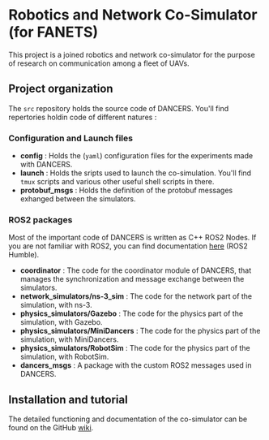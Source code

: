# Robotics and Network Co-Simulator (for FANETS)
 
This project is a joined robotics and network co-simulator for the purpose of research on communication among a fleet of UAVs.


## Project organization

The `src` repository holds the source code of DANCERS. You'll find repertories holdin code of different natures :

### Configuration and Launch files

- **config** : Holds the (`yaml`) configuration files for the experiments made with DANCERS.
- **launch** : Holds the sripts used to launch the co-simulation. You'll find `tmux` scripts and various other useful shell scripts in there.
- **protobuf_msgs** : Holds the definition of the protobuf messages exhanged between the simulators.

### ROS2 packages

Most of the important code of DANCERS is written as C++ ROS2 Nodes. If you are not familiar with ROS2, you can find documentation [here](https://docs.ros.org/en/humble/index.html) (ROS2 Humble).

- **coordinator** : The code for the coordinator module of DANCERS, that manages the synchronization and message exchange between the simulators.
- **network_simulators/ns-3_sim** : The code for the network part of the simulation, with ns-3.
- **physics_simulators/Gazebo** : The code for the physics part of the simulation, with Gazebo.
- **physics_simulators/MiniDancers** : The code for the physics part of the simulation, with MiniDancers.
- **physics_simulators/RobotSim** : The code for the physics part of the simulation, with RobotSim.
- **dancers_msgs** : A package with the custom ROS2 messages used in DANCERS. 


## Installation and tutorial

The detailed functioning and documentation of the co-simulator can be found on the GitHub [wiki](https://github.com/Chroma-CITI/DANCERS/wiki). 

